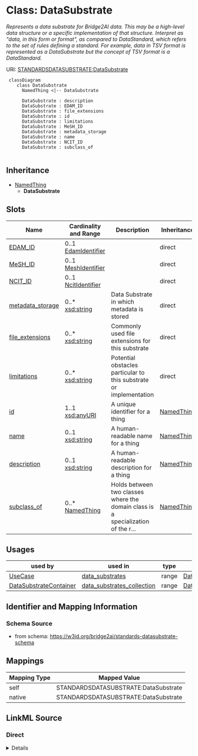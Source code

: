 # Class: DataSubstrate
_Represents a data substrate for Bridge2AI data. This may be a high-level data structure or a specific implementation of that structure. Interpret as "data, in this form or format", as compared to DataStandard, which refers to the set of rules defining a standard. For example, data in TSV format is represented as a DataSubstrate but the concept of TSV format is a DataStandard._




URI: [STANDARDSDATASUBSTRATE:DataSubstrate](STANDARDSDATASUBSTRATE:DataSubstrate)



```mermaid
 classDiagram
    class DataSubstrate
      NamedThing <|-- DataSubstrate
      
      DataSubstrate : description
      DataSubstrate : EDAM_ID
      DataSubstrate : file_extensions
      DataSubstrate : id
      DataSubstrate : limitations
      DataSubstrate : MeSH_ID
      DataSubstrate : metadata_storage
      DataSubstrate : name
      DataSubstrate : NCIT_ID
      DataSubstrate : subclass_of
      
```





## Inheritance
* [NamedThing](NamedThing.md)
    * **DataSubstrate**



## Slots

| Name | Cardinality and Range | Description | Inheritance |
| ---  | --- | --- | --- |
| [EDAM_ID](EDAM_ID.md) | 0..1 <br/> [EdamIdentifier](EdamIdentifier.md) |  | direct |
| [MeSH_ID](MeSH_ID.md) | 0..1 <br/> [MeshIdentifier](MeshIdentifier.md) |  | direct |
| [NCIT_ID](NCIT_ID.md) | 0..1 <br/> [NcitIdentifier](NcitIdentifier.md) |  | direct |
| [metadata_storage](metadata_storage.md) | 0..* <br/> [xsd:string](xsd:string) | Data Substrate in which metadata is stored | direct |
| [file_extensions](file_extensions.md) | 0..* <br/> [xsd:string](xsd:string) | Commonly used file extensions for this substrate | direct |
| [limitations](limitations.md) | 0..* <br/> [xsd:string](xsd:string) | Potential obstacles particular to this substrate or implementation | direct |
| [id](id.md) | 1..1 <br/> [xsd:anyURI](xsd:anyURI) | A unique identifier for a thing | [NamedThing](NamedThing.md) |
| [name](name.md) | 0..1 <br/> [xsd:string](xsd:string) | A human-readable name for a thing | [NamedThing](NamedThing.md) |
| [description](description.md) | 0..1 <br/> [xsd:string](xsd:string) | A human-readable description for a thing | [NamedThing](NamedThing.md) |
| [subclass_of](subclass_of.md) | 0..* <br/> [NamedThing](NamedThing.md) | Holds between two classes where the domain class is a specialization of the r... | [NamedThing](NamedThing.md) |





## Usages

| used by | used in | type | used |
| ---  | --- | --- | --- |
| [UseCase](UseCase.md) | [data_substrates](data_substrates.md) | range | [DataSubstrate](DataSubstrate.md) |
| [DataSubstrateContainer](DataSubstrateContainer.md) | [data_substrates_collection](data_substrates_collection.md) | range | [DataSubstrate](DataSubstrate.md) |






## Identifier and Mapping Information







### Schema Source


* from schema: https://w3id.org/bridge2ai/standards-datasubstrate-schema





## Mappings

| Mapping Type | Mapped Value |
| ---  | ---  |
| self | STANDARDSDATASUBSTRATE:DataSubstrate |
| native | STANDARDSDATASUBSTRATE:DataSubstrate |





## LinkML Source

<!-- TODO: investigate https://stackoverflow.com/questions/37606292/how-to-create-tabbed-code-blocks-in-mkdocs-or-sphinx -->

### Direct

<details>
```yaml
name: DataSubstrate
description: Represents a data substrate for Bridge2AI data. This may be a high-level
  data structure or a specific implementation of that structure. Interpret as "data,
  in this form or format", as compared to DataStandard, which refers to the set of
  rules defining a standard. For example, data in TSV format is represented as a DataSubstrate
  but the concept of TSV format is a DataStandard.
from_schema: https://w3id.org/bridge2ai/standards-datasubstrate-schema
rank: 1000
is_a: NamedThing
slots:
- EDAM_ID
- MeSH_ID
- NCIT_ID
- metadata_storage
- file_extensions
- limitations

```
</details>

### Induced

<details>
```yaml
name: DataSubstrate
description: Represents a data substrate for Bridge2AI data. This may be a high-level
  data structure or a specific implementation of that structure. Interpret as "data,
  in this form or format", as compared to DataStandard, which refers to the set of
  rules defining a standard. For example, data in TSV format is represented as a DataSubstrate
  but the concept of TSV format is a DataStandard.
from_schema: https://w3id.org/bridge2ai/standards-datasubstrate-schema
rank: 1000
is_a: NamedThing
attributes:
  EDAM_ID:
    name: EDAM_ID
    examples:
    - value: edam.data:0006
    from_schema: https://w3id.org/bridge2ai/standards-schema
    rank: 1000
    values_from:
    - edam.data
    - edam.format
    - edam.operation
    - edam.topic
    alias: EDAM_ID
    owner: DataSubstrate
    domain_of:
    - DataTopic
    - DataSubstrate
    range: edam identifier
  MeSH_ID:
    name: MeSH_ID
    examples:
    - value: MeSH:D014831
    from_schema: https://w3id.org/bridge2ai/standards-schema
    rank: 1000
    values_from:
    - MeSH
    alias: MeSH_ID
    owner: DataSubstrate
    domain_of:
    - DataTopic
    - DataSubstrate
    range: mesh identifier
  NCIT_ID:
    name: NCIT_ID
    examples:
    - value: NCIT:C92692
    from_schema: https://w3id.org/bridge2ai/standards-schema
    rank: 1000
    values_from:
    - NCIT
    alias: NCIT_ID
    owner: DataSubstrate
    domain_of:
    - DataTopic
    - DataSubstrate
    range: ncit identifier
  metadata_storage:
    name: metadata_storage
    description: Data Substrate in which metadata is stored.
    from_schema: https://w3id.org/bridge2ai/standards-datasubstrate-schema
    rank: 1000
    is_a: node property
    domain: NamedThing
    multivalued: true
    alias: metadata_storage
    owner: DataSubstrate
    domain_of:
    - DataSubstrate
    any_of:
    - range: DataSubstrate
    - equals_string: file headers
  file_extensions:
    name: file_extensions
    description: Commonly used file extensions for this substrate.
    from_schema: https://w3id.org/bridge2ai/standards-datasubstrate-schema
    rank: 1000
    is_a: node property
    domain: NamedThing
    multivalued: true
    alias: file_extensions
    owner: DataSubstrate
    domain_of:
    - DataSubstrate
  limitations:
    name: limitations
    description: 'Potential obstacles particular to this substrate or implementation. '
    from_schema: https://w3id.org/bridge2ai/standards-datasubstrate-schema
    rank: 1000
    is_a: node property
    domain: NamedThing
    multivalued: true
    alias: limitations
    owner: DataSubstrate
    domain_of:
    - DataSubstrate
  id:
    name: id
    description: A unique identifier for a thing.
    from_schema: https://w3id.org/bridge2ai/standards-schema
    rank: 1000
    slot_uri: schema:identifier
    identifier: true
    alias: id
    owner: DataSubstrate
    domain_of:
    - NamedThing
    range: uriorcurie
    required: true
  name:
    name: name
    description: A human-readable name for a thing.
    from_schema: https://w3id.org/bridge2ai/standards-schema
    rank: 1000
    slot_uri: schema:name
    alias: name
    owner: DataSubstrate
    domain_of:
    - NamedThing
    range: string
  description:
    name: description
    description: A human-readable description for a thing.
    from_schema: https://w3id.org/bridge2ai/standards-schema
    rank: 1000
    slot_uri: schema:description
    alias: description
    owner: DataSubstrate
    domain_of:
    - NamedThing
    range: string
  subclass_of:
    name: subclass_of
    description: Holds between two classes where the domain class is a specialization
      of the range class.
    from_schema: https://w3id.org/bridge2ai/standards-schema
    exact_mappings:
    - rdfs:subClassOf
    - MESH:isa
    narrow_mappings:
    - rdfs:subPropertyOf
    rank: 1000
    is_a: related_to
    domain: NamedThing
    multivalued: true
    inherited: true
    alias: subclass_of
    owner: DataSubstrate
    domain_of:
    - NamedThing
    range: NamedThing

```
</details>